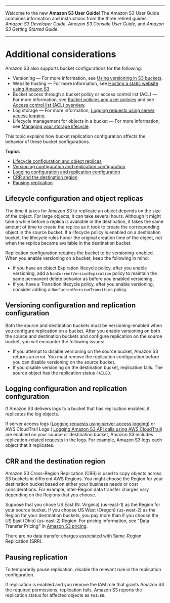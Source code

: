 --------

Welcome to the new **Amazon S3 User Guide**\! The Amazon S3 User Guide combines information and instructions from the three retired guides: *Amazon S3 Developer Guide*, *Amazon S3 Console User Guide*, and *Amazon S3 Getting Started Guide*\.

--------

# Additional considerations<a name="replication-and-other-bucket-configs"></a>

Amazon S3 also supports bucket configurations for the following:
+ Versioning — For more information, see [Using versioning in S3 buckets](Versioning.md)\.
+ Website hosting — For more information, see [Hosting a static website using Amazon S3](WebsiteHosting.md)\.
+ Bucket access through a bucket policy or access control list \(ACL\) — For more information, see [Bucket policies and user policies](using-iam-policies.md) and see [Access control list \(ACL\) overview](acl-overview.md)\.
+ Log storage — For more information, [Logging requests using server access logging](ServerLogs.md)\.
+ Lifecycle management for objects in a bucket — For more information, see [Managing your storage lifecycle](object-lifecycle-mgmt.md)\.

This topic explains how bucket replication configuration affects the behavior of these bucket configurations\.

**Topics**
+ [Lifecycle configuration and object replicas](#replica-and-lifecycle)
+ [Versioning configuration and replication configuration](#replication-and-versioning)
+ [Logging configuration and replication configuration](#replication-and-logging)
+ [CRR and the destination region](#replication-and-dest-region)
+ [Pausing replication](#replication-pause)

## Lifecycle configuration and object replicas<a name="replica-and-lifecycle"></a>

The time it takes for Amazon S3 to replicate an object depends on the size of the object\. For large objects, it can take several hours\. Although it might take a while before a replica is available in the destination, it takes the same amount of time to create the replica as it took to create the corresponding object in the source bucket\. If a lifecycle policy is enabled on a destination bucket, the lifecycle rules honor the original creation time of the object, not when the replica became available in the destination bucket\. 

Replication configuration requires the bucket to be versioning\-enabled\. When you enable versioning on a bucket, keep the following in mind:
+ If you have an object Expiration lifecycle policy, after you enable versioning, add a `NonCurrentVersionExpiration` policy to maintain the same permanent delete behavior as before you enabled versioning\.
+ If you have a Transition lifecycle policy, after you enable versioning, consider adding a `NonCurrentVersionTransition` policy\.

## Versioning configuration and replication configuration<a name="replication-and-versioning"></a>

Both the source and destination buckets must be versioning\-enabled when you configure replication on a bucket\. After you enable versioning on both the source and destination buckets and configure replication on the source bucket, you will encounter the following issues:
+ If you attempt to disable versioning on the source bucket, Amazon S3 returns an error\. You must remove the replication configuration before you can disable versioning on the source bucket\.
+ If you disable versioning on the destination bucket, replication fails\. The source object has the replication status `FAILED`\.

## Logging configuration and replication configuration<a name="replication-and-logging"></a>

If Amazon S3 delivers logs to a bucket that has replication enabled, it replicates the log objects\.

If server access logs \([Logging requests using server access logging](ServerLogs.md)\) or AWS CloudTrail Logs \( [Logging Amazon S3 API calls using AWS CloudTrail](cloudtrail-logging.md)\) are enabled on your source or destination bucket, Amazon S3 includes replication\-related requests in the logs\. For example, Amazon S3 logs each object that it replicates\. 

## CRR and the destination region<a name="replication-and-dest-region"></a>

Amazon S3 Cross\-Region Replication \(CRR\) is used to copy objects across S3 buckets in different AWS Regions\. You might choose the Region for your destination bucket based on either your business needs or cost considerations\. For example, inter\-Region data transfer charges vary depending on the Regions that you choose\. 

Suppose that you chose US East \(N\. Virginia\) \(us\-east\-1\) as the Region for your source bucket\. If you choose US West \(Oregon\) \(us\-west\-2\) as the Region for your destination buckets, you pay more than if you choose the US East \(Ohio\) \(us\-east\-2\) Region\. For pricing information, see "Data Transfer Pricing" in [Amazon S3 pricing](https://aws.amazon.com/s3/pricing/)\. 

There are no data transfer charges associated with Same\-Region Replication \(SRR\)\.

## Pausing replication<a name="replication-pause"></a>

To temporarily pause replication, disable the relevant rule in the replication configuration\. 

If replication is enabled and you remove the IAM role that grants Amazon S3 the required permissions, replication fails\. Amazon S3 reports the replication status for affected objects as `FAILED`\.